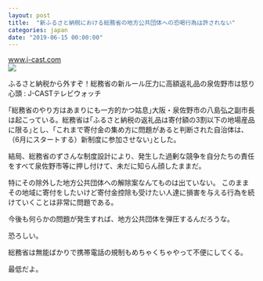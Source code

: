 ```yaml
---
layout: post
title:  "新ふるさと納税における総務省の地方公共団体への恐喝行為は許されない"
categories: japan
date: "2019-06-15 00:00:00"
---
```


<div class="card">
  <a href="https://www.j-cast.com/tv/2019/04/12355092.html"></a>
  <div class="card__header">
    <a href="https://www.j-cast.com/tv/2019/04/12355092.html">www.j-cast.com</a>
  </div>
  <div class="card__image">
    <img src="https://www.j-cast.com/tv/images/2019/04/tv_20190412150812.jpg">
  </div>
  <div class="card__title">
    <p>ふるさと納税から外すぞ！総務省の新ルール圧力に高額返礼品の泉佐野市は怒り心頭 : J-CASTテレビウォッチ</p>
  </div>
  <div class="card__description">
    <p>｢総務省のやり方はあまりにも一方的かつ姑息｣大阪・泉佐野市の八島弘之副市長は起こっている。総務省は｢ふるさと納税の返礼品は寄付額の3割以下の地場産品に限る｣とし、｢これまで寄付金の集め方に問題があると判断された自治体は、（6月にスタートする）新制度に参加させない｣とした。</p>
  </div>
</div>

結局、総務省のずさんな制度設計により、発生した過剰な競争を自分たちの責任をすべて泉佐野市等に押し付けて、未だに知らん顔したままだ。

特にその除外した地方公共団体への解除案なんてものは出ていない。
このままその地域に寄付をしたいけど寄付金控除も受けたい人達に損害を与える行為を続けていくことは非常に問題である。

今後も何らかの問題が発生すれば、地方公共団体を弾圧するんだろうな。

恐ろしい。

総務省は無能ばかりで携帯電話の規制もめちゃくちゃやって不便にしてくる。

最低だよ。